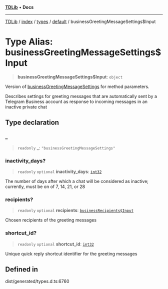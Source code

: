 [**TDLib**](../../../../../../README.md) • **Docs**

***

[TDLib](../../../../../../modules.md) / [index](../../../../../README.md) / [types](../../../README.md) / [default](../README.md) / businessGreetingMessageSettings$Input

# Type Alias: businessGreetingMessageSettings$Input

> **businessGreetingMessageSettings$Input**: `object`

Version of [businessGreetingMessageSettings](businessGreetingMessageSettings-1.md) for method parameters.

Describes settings for greeting messages that are automatically sent by a Telegram Business account as response to incoming messages in an inactive private chat

## Type declaration

### \_

> `readonly` **\_**: `"businessGreetingMessageSettings"`

### inactivity\_days?

> `readonly` `optional` **inactivity\_days**: [`int32`](int32-1.md)

The number of days after which a chat will be considered as inactive; currently, must be on of 7, 14, 21, or 28

### recipients?

> `readonly` `optional` **recipients**: [`businessRecipients$Input`](businessRecipients$Input-1.md)

Chosen recipients of the greeting messages

### shortcut\_id?

> `readonly` `optional` **shortcut\_id**: [`int32`](int32-1.md)

Unique quick reply shortcut identifier for the greeting messages

## Defined in

dist/generated/types.d.ts:6760
